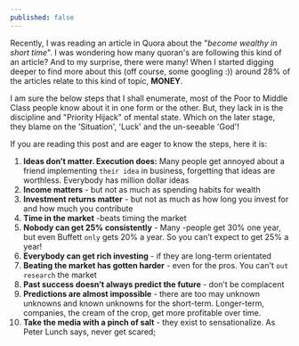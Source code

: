 ```yaml
---
published: false
---
```

Recently, I was reading an article in Quora about the "_become wealthy in short time_". I was wondering how many quoran's are following this kind of an article? And to my surprise, there were many! When I started digging deeper to find more about this (off course, some googling :)) around 28% of the articles relate to this kind of topic, **MONEY**.

I am sure the below steps that I shall enumerate, most of the Poor to Middle Class people know about it in one form or the other. But, they lack in is the discipline and "Priority Hijack" of mental state. Which on the later stage, they blame on the 'Situation', 'Luck' and the un-seeable 'God'!

If you are reading this post and are eager to know the steps, here it is:


1. **Ideas don’t matter. Execution does:** Many people get annoyed about a friend implementing `their idea` in business, forgetting that ideas are worthless. Everybody has million dollar ideas
1. **Income matters** - but not as much as spending habits for wealth
1. **Investment returns matter** - but not as much as how long you invest for and how much you contribute
1. **Time in the market** -beats timing the market
1. **Nobody can get 25% consistently** - Many -people get 30% one year, but even Buffett `only` gets 20% a year. So you can’t expect to get 25% a year!
1. **Everybody can get rich investing** - if they are long-term orientated
1. **Beating the market has gotten harder** - even for the pros. You can't `out research` the market
1. **Past success doesn’t always predict the future** - don’t be complacent
1. **Predictions are almost impossible** - there are too may unknown unknowns and known unknowns for the short-term. Longer-term, companies, the cream of the crop, get more profitable over time.
1. **Take the media with a pinch of salt** - they exist to sensationalize. As Peter Lunch says, never get scared;


